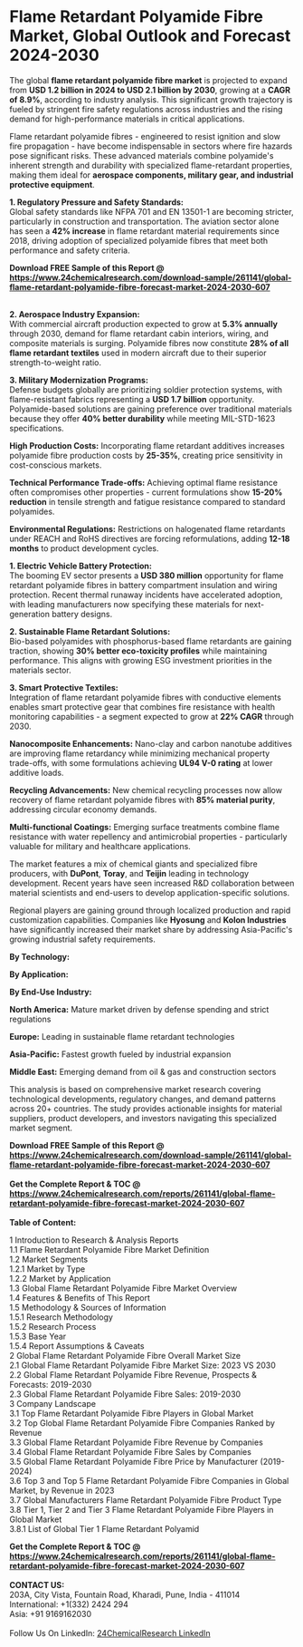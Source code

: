 <h1>Flame Retardant Polyamide Fibre Market, Global Outlook and Forecast 2024-2030</h1><p>The global <strong>flame retardant polyamide fibre market</strong> is projected to expand from <strong>USD 1.2 billion in 2024 to USD 2.1 billion by 2030</strong>, growing at a <strong>CAGR of 8.9%</strong>, according to industry analysis. This significant growth trajectory is fueled by stringent fire safety regulations across industries and the rising demand for high-performance materials in critical applications.</p><p>Flame retardant polyamide fibres - engineered to resist ignition and slow fire propagation - have become indispensable in sectors where fire hazards pose significant risks. These advanced materials combine polyamide's inherent strength and durability with specialized flame-retardant properties, making them ideal for <strong>aerospace components, military gear, and industrial protective equipment</strong>.</p><p><strong>1. Regulatory Pressure and Safety Standards:</strong><br>
Global safety standards like NFPA 701 and EN 13501-1 are becoming stricter, particularly in construction and transportation. The aviation sector alone has seen a <strong>42% increase</strong> in flame retardant material requirements since 2018, driving adoption of specialized polyamide fibres that meet both performance and safety criteria.</p><div><b>Download FREE Sample of this Report @ 
            <a href="https://www.24chemicalresearch.com/download-sample/261141/global-flame-retardant-polyamide-fibre-forecast-market-2024-2030-607">
            https://www.24chemicalresearch.com/download-sample/261141/global-flame-retardant-polyamide-fibre-forecast-market-2024-2030-607</a></b></div><br><p><strong>2. Aerospace Industry Expansion:</strong><br>
With commercial aircraft production expected to grow at <strong>5.3% annually</strong> through 2030, demand for flame retardant cabin interiors, wiring, and composite materials is surging. Polyamide fibres now constitute <strong>28% of all flame retardant textiles</strong> used in modern aircraft due to their superior strength-to-weight ratio.</p><p><strong>3. Military Modernization Programs:</strong><br>
Defense budgets globally are prioritizing soldier protection systems, with flame-resistant fabrics representing a <strong>USD 1.7 billion</strong> opportunity. Polyamide-based solutions are gaining preference over traditional materials because they offer <strong>40% better durability</strong> while meeting MIL-STD-1623 specifications.</p><p><strong>High Production Costs:</strong> Incorporating flame retardant additives increases polyamide fibre production costs by <strong>25-35%</strong>, creating price sensitivity in cost-conscious markets.</p><p><strong>Technical Performance Trade-offs:</strong> Achieving optimal flame resistance often compromises other properties - current formulations show <strong>15-20% reduction</strong> in tensile strength and fatigue resistance compared to standard polyamides.</p><p><strong>Environmental Regulations:</strong> Restrictions on halogenated flame retardants under REACH and RoHS directives are forcing reformulations, adding <strong>12-18 months</strong> to product development cycles.</p><p><strong>1. Electric Vehicle Battery Protection:</strong><br>
The booming EV sector presents a <strong>USD 380 million</strong> opportunity for flame retardant polyamide fibres in battery compartment insulation and wiring protection. Recent thermal runaway incidents have accelerated adoption, with leading manufacturers now specifying these materials for next-generation battery designs.</p><p><strong>2. Sustainable Flame Retardant Solutions:</strong><br>
Bio-based polyamides with phosphorus-based flame retardants are gaining traction, showing <strong>30% better eco-toxicity profiles</strong> while maintaining performance. This aligns with growing ESG investment priorities in the materials sector.</p><p><strong>3. Smart Protective Textiles:</strong><br>
Integration of flame retardant polyamide fibres with conductive elements enables smart protective gear that combines fire resistance with health monitoring capabilities - a segment expected to grow at <strong>22% CAGR</strong> through 2030.</p><p><strong>Nanocomposite Enhancements:</strong> Nano-clay and carbon nanotube additives are improving flame retardancy while minimizing mechanical property trade-offs, with some formulations achieving <strong>UL94 V-0 rating</strong> at lower additive loads.</p><p><strong>Recycling Advancements:</strong> New chemical recycling processes now allow recovery of flame retardant polyamide fibres with <strong>85% material purity</strong>, addressing circular economy demands.</p><p><strong>Multi-functional Coatings:</strong> Emerging surface treatments combine flame resistance with water repellency and antimicrobial properties - particularly valuable for military and healthcare applications.</p><p>The market features a mix of chemical giants and specialized fibre producers, with <strong>DuPont</strong>, <strong>Toray</strong>, and <strong>Teijin</strong> leading in technology development. Recent years have seen increased R&amp;D collaboration between material scientists and end-users to develop application-specific solutions.</p><p>Regional players are gaining ground through localized production and rapid customization capabilities. Companies like <strong>Hyosung</strong> and <strong>Kolon Industries</strong> have significantly increased their market share by addressing Asia-Pacific's growing industrial safety requirements.</p><p><strong>By Technology:</strong></p><p><strong>By Application:</strong></p><p><strong>By End-Use Industry:</strong></p><p><strong>North America:</strong> Mature market driven by defense spending and strict regulations</p><p><strong>Europe:</strong> Leading in sustainable flame retardant technologies</p><p><strong>Asia-Pacific:</strong> Fastest growth fueled by industrial expansion</p><p><strong>Middle East:</strong> Emerging demand from oil &amp; gas and construction sectors</p><p>This analysis is based on comprehensive market research covering technological developments, regulatory changes, and demand patterns across 20+ countries. The study provides actionable insights for material suppliers, product developers, and investors navigating this specialized market segment.</p><div><b>Download FREE Sample of this Report @ 
            <a href="https://www.24chemicalresearch.com/download-sample/261141/global-flame-retardant-polyamide-fibre-forecast-market-2024-2030-607">
            https://www.24chemicalresearch.com/download-sample/261141/global-flame-retardant-polyamide-fibre-forecast-market-2024-2030-607</a></b></div><br><div><b>Get the Complete Report & TOC @ 
            <a href="https://www.24chemicalresearch.com/reports/261141/global-flame-retardant-polyamide-fibre-forecast-market-2024-2030-607">
            https://www.24chemicalresearch.com/reports/261141/global-flame-retardant-polyamide-fibre-forecast-market-2024-2030-607</a></b></div><br>
            <b>Table of Content:</b><p>1 Introduction to Research & Analysis Reports<br />
    1.1 Flame Retardant Polyamide Fibre Market Definition<br />
    1.2 Market Segments<br />
        1.2.1 Market by Type<br />
        1.2.2 Market by Application<br />
    1.3 Global Flame Retardant Polyamide Fibre Market Overview<br />
    1.4 Features & Benefits of This Report<br />
    1.5 Methodology & Sources of Information<br />
        1.5.1 Research Methodology<br />
        1.5.2 Research Process<br />
        1.5.3 Base Year<br />
        1.5.4 Report Assumptions & Caveats<br />
2 Global Flame Retardant Polyamide Fibre Overall Market Size<br />
    2.1 Global Flame Retardant Polyamide Fibre Market Size: 2023 VS 2030<br />
    2.2 Global Flame Retardant Polyamide Fibre Revenue, Prospects & Forecasts: 2019-2030<br />
    2.3 Global Flame Retardant Polyamide Fibre Sales: 2019-2030<br />
3 Company Landscape<br />
    3.1 Top Flame Retardant Polyamide Fibre Players in Global Market<br />
    3.2 Top Global Flame Retardant Polyamide Fibre Companies Ranked by Revenue<br />
    3.3 Global Flame Retardant Polyamide Fibre Revenue by Companies<br />
    3.4 Global Flame Retardant Polyamide Fibre Sales by Companies<br />
    3.5 Global Flame Retardant Polyamide Fibre Price by Manufacturer (2019-2024)<br />
    3.6 Top 3 and Top 5 Flame Retardant Polyamide Fibre Companies in Global Market, by Revenue in 2023<br />
    3.7 Global Manufacturers Flame Retardant Polyamide Fibre Product Type<br />
    3.8 Tier 1, Tier 2 and Tier 3 Flame Retardant Polyamide Fibre Players in Global Market<br />
        3.8.1 List of Global Tier 1 Flame Retardant Polyamid</p><div><b>Get the Complete Report & TOC @ 
            <a href="https://www.24chemicalresearch.com/reports/261141/global-flame-retardant-polyamide-fibre-forecast-market-2024-2030-607">
            https://www.24chemicalresearch.com/reports/261141/global-flame-retardant-polyamide-fibre-forecast-market-2024-2030-607</a></b></div><br><b>CONTACT US:</b><br>
            203A, City Vista, Fountain Road, Kharadi, Pune, India - 411014<br>
            International: +1(332) 2424 294<br>
            Asia: +91 9169162030 <br><br>
            Follow Us On LinkedIn: <a href="https://www.linkedin.com/company/24chemicalresearch/">24ChemicalResearch LinkedIn</a>